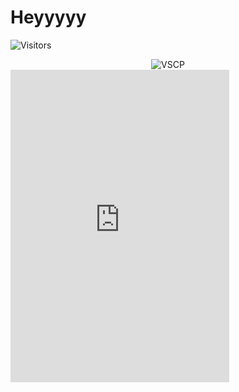 # Heyyyyy
![Visitors](https://komarev.com/ghpvc/?username=YourGitHubUsername&color=blue)

<div class="vscp" align="center">
    <img src="https://raw.githubusercontent.com/aint-zyrrrrr/aint-zyrrrrr/main/vscp.svg" alt="VSCP">
</div>

<iframe src="https://discordwidget.com/api/widget/YourServerID" width="350" height="500" frameborder="0" scrolling="no"></iframe>
